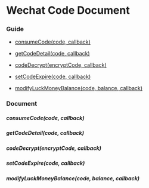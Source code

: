 Wechat Code Document
======================

### Guide

- [consumeCode(code, callback)](#consumecodecode-callback)

- [getCodeDetail(code, callback)](#getcodedetailcode-callback)

- [codeDecrypt(encryptCode, callback)](#codedecryptencryptcode-callback)

- [setCodeExpire(code, callback)](#setcodeexpirecode-callback)

- [modifyLuckMoneyBalance(code, balance, callback)](#modifyluckmoneybalancecode-balance-callback)


### Document

##### consumeCode(code, callback)

##### getCodeDetail(code, callback)

##### codeDecrypt(encryptCode, callback)

##### setCodeExpire(code, callback)

##### modifyLuckMoneyBalance(code, balance, callback)